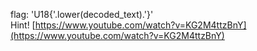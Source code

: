 flag: 'U18{'.lower(decoded_text).'}'  
Hint! [https://www.youtube.com/watch?v=KG2M4ttzBnY](https://www.youtube.com/watch?v=KG2M4ttzBnY)